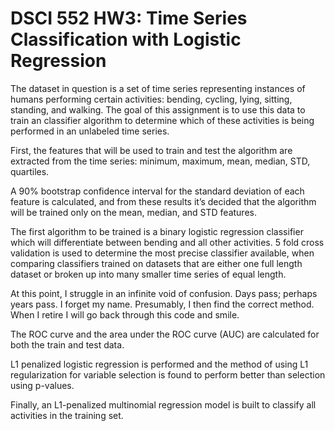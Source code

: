 # DSCI 552 HW3: Time Series Classification with Logistic Regression

The dataset in question is a set of time series representing instances of humans performing certain activities: bending, cycling, lying, sitting, standing, and walking. The goal of this assignment is to use this data to train an classifier algorithm to determine which of these activities is being performed in an unlabeled time series.

First, the features that will be used to train and test the algorithm are extracted from the time series: minimum, maximum, mean, median, STD, quartiles.

A 90% bootstrap confidence interval for the standard deviation of each feature is calculated, and from these results it’s decided that the algorithm will be trained only on the mean, median, and STD features.

The first algorithm to be trained is a binary logistic regression classifier which will differentiate between bending and all other activities. 5 fold cross validation is used to determine the most precise classifier available, when comparing classifiers trained on datasets that are either one full length dataset or broken up into many smaller time series of equal length.

At this point, I struggle in an infinite void of confusion. Days pass; perhaps years pass. I forget my name. Presumably, I then find the correct method. When I retire I will go back through this code and smile.

The ROC curve and the area under the ROC curve (AUC) are calculated for both the train and test data.

L1 penalized logistic regression is performed and the method of using L1 regularization for variable selection is found to perform better than selection using p-values.

Finally, an L1-penalized multinomial regression model is built to classify all activities in the training set.
